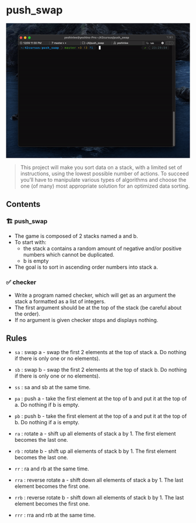 # push_swap

![push_swap](push_swap.gif)

> This project will make you sort data on a stack, with a limited set of instructions, using
the lowest possible number of actions. To succeed you’ll have to manipulate various
types of algorithms and choose the one (of many) most appropriate solution for an
optimized data sorting.

## Contents

### 🏗 push_swap

- The game is composed of 2 stacks named a and b.
- To start with:
  - the stack a contains a random amount of negative and/or positive numbers
which cannot be duplicated. 
  - b is empty
- The goal is to sort in ascending order numbers into stack a.

### ✅ checker

- Write a program named checker, which will get as an argument the stack a formatted as a list of integers.
- The first argument should be at the top of the stack
(be careful about the order).
- If no argument is given checker stops and displays
nothing.


## Rules

- `sa` : swap a - swap the first 2 elements at the top of stack a. Do nothing if there
is only one or no elements).

- `sb` : swap b - swap the first 2 elements at the top of stack b. Do nothing if there
is only one or no elements).

- `ss` : sa and sb at the same time.

- `pa` : push a - take the first element at the top of b and put it at the top of a. Do
nothing if b is empty.

- `pb` : push b - take the first element at the top of a and put it at the top of b. Do
nothing if a is empty.

- `ra` : rotate a - shift up all elements of stack a by 1. The first element becomes
the last one.

- `rb` : rotate b - shift up all elements of stack b by 1. The first element becomes
the last one.

- `rr` : ra and rb at the same time.

- `rra` : reverse rotate a - shift down all elements of stack a by 1. The last element
becomes the first one.

- `rrb` : reverse rotate b - shift down all elements of stack b by 1. The last element
becomes the first one.

- `rrr` : rra and rrb at the same time.

